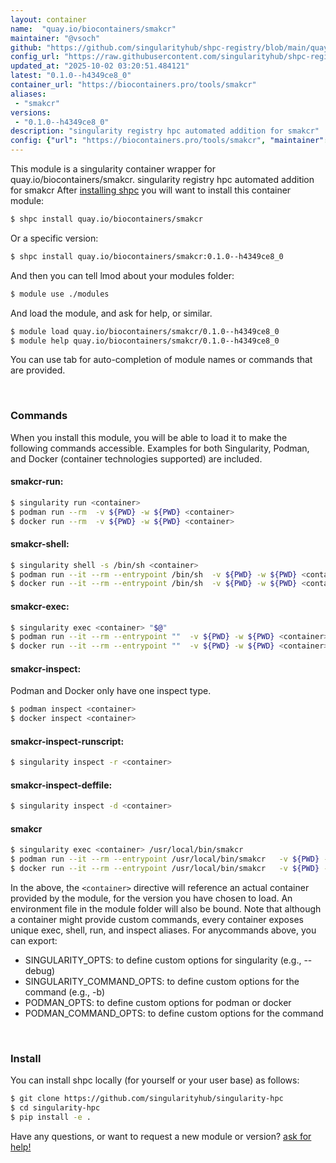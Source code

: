 ```yaml
---
layout: container
name:  "quay.io/biocontainers/smakcr"
maintainer: "@vsoch"
github: "https://github.com/singularityhub/shpc-registry/blob/main/quay.io/biocontainers/smakcr/container.yaml"
config_url: "https://raw.githubusercontent.com/singularityhub/shpc-registry/main/quay.io/biocontainers/smakcr/container.yaml"
updated_at: "2025-10-02 03:20:51.484121"
latest: "0.1.0--h4349ce8_0"
container_url: "https://biocontainers.pro/tools/smakcr"
aliases:
 - "smakcr"
versions:
 - "0.1.0--h4349ce8_0"
description: "singularity registry hpc automated addition for smakcr"
config: {"url": "https://biocontainers.pro/tools/smakcr", "maintainer": "@vsoch", "description": "singularity registry hpc automated addition for smakcr", "latest": {"0.1.0--h4349ce8_0": "sha256:9c30a249a44b76b978390f750e45c231b62b0a39e104b2210ab23398753f3c9f"}, "tags": {"0.1.0--h4349ce8_0": "sha256:9c30a249a44b76b978390f750e45c231b62b0a39e104b2210ab23398753f3c9f"}, "docker": "quay.io/biocontainers/smakcr", "aliases": {"smakcr": "/usr/local/bin/smakcr"}}
---
```


This module is a singularity container wrapper for quay.io/biocontainers/smakcr.
singularity registry hpc automated addition for smakcr
After [installing shpc](#install) you will want to install this container module:


```bash
$ shpc install quay.io/biocontainers/smakcr
```

Or a specific version:

```bash
$ shpc install quay.io/biocontainers/smakcr:0.1.0--h4349ce8_0
```

And then you can tell lmod about your modules folder:

```bash
$ module use ./modules
```

And load the module, and ask for help, or similar.

```bash
$ module load quay.io/biocontainers/smakcr/0.1.0--h4349ce8_0
$ module help quay.io/biocontainers/smakcr/0.1.0--h4349ce8_0
```

You can use tab for auto-completion of module names or commands that are provided.

<br>

### Commands

When you install this module, you will be able to load it to make the following commands accessible.
Examples for both Singularity, Podman, and Docker (container technologies supported) are included.

#### smakcr-run:

```bash
$ singularity run <container>
$ podman run --rm  -v ${PWD} -w ${PWD} <container>
$ docker run --rm  -v ${PWD} -w ${PWD} <container>
```

#### smakcr-shell:

```bash
$ singularity shell -s /bin/sh <container>
$ podman run --it --rm --entrypoint /bin/sh  -v ${PWD} -w ${PWD} <container>
$ docker run --it --rm --entrypoint /bin/sh  -v ${PWD} -w ${PWD} <container>
```

#### smakcr-exec:

```bash
$ singularity exec <container> "$@"
$ podman run --it --rm --entrypoint ""  -v ${PWD} -w ${PWD} <container> "$@"
$ docker run --it --rm --entrypoint ""  -v ${PWD} -w ${PWD} <container> "$@"
```

#### smakcr-inspect:

Podman and Docker only have one inspect type.

```bash
$ podman inspect <container>
$ docker inspect <container>
```

#### smakcr-inspect-runscript:

```bash
$ singularity inspect -r <container>
```

#### smakcr-inspect-deffile:

```bash
$ singularity inspect -d <container>
```


#### smakcr

```bash
$ singularity exec <container> /usr/local/bin/smakcr
$ podman run --it --rm --entrypoint /usr/local/bin/smakcr   -v ${PWD} -w ${PWD} <container> -c " $@"
$ docker run --it --rm --entrypoint /usr/local/bin/smakcr   -v ${PWD} -w ${PWD} <container> -c " $@"
```



In the above, the `<container>` directive will reference an actual container provided
by the module, for the version you have chosen to load. An environment file in the
module folder will also be bound. Note that although a container
might provide custom commands, every container exposes unique exec, shell, run, and
inspect aliases. For anycommands above, you can export:

 - SINGULARITY_OPTS: to define custom options for singularity (e.g., --debug)
 - SINGULARITY_COMMAND_OPTS: to define custom options for the command (e.g., -b)
 - PODMAN_OPTS: to define custom options for podman or docker
 - PODMAN_COMMAND_OPTS: to define custom options for the command

<br>

### Install

You can install shpc locally (for yourself or your user base) as follows:

```bash
$ git clone https://github.com/singularityhub/singularity-hpc
$ cd singularity-hpc
$ pip install -e .
```

Have any questions, or want to request a new module or version? [ask for help!](https://github.com/singularityhub/singularity-hpc/issues)